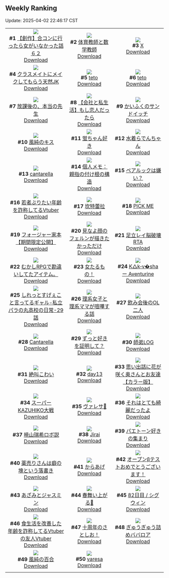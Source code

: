 ## Weekly Ranking
Update: 2025-04-02 22:46:17 CST

|      |      |      |
| :----: | :----: | :----: |
| ![](https://i.pixiv.re/c/240x480/img-master/img/2025/03/28/00/00/21/128674390_p0_master1200.jpg)<br>**#1** [【創作】合コンに行ったら女がいなかった話６２](https://www.pixiv.net/artworks/128674390)<br>[Download](https://i.pixiv.re/img-original/img/2025/03/28/00/00/21/128674390_p0.png) | ![](https://i.pixiv.re/c/240x480/img-master/img/2025/03/27/20/11/46/128665738_p0_master1200.jpg)<br>**#2** [体育教師と数学教師](https://www.pixiv.net/artworks/128665738)<br>[Download](https://i.pixiv.re/img-original/img/2025/03/27/20/11/46/128665738_p0.jpg) | ![](https://i.pixiv.re/c/240x480/img-master/img/2025/03/28/04/47/54/128680748_p0_master1200.jpg)<br>**#3** [X](https://www.pixiv.net/artworks/128680748)<br>[Download](https://i.pixiv.re/img-original/img/2025/03/28/04/47/54/128680748_p0.jpg) |
| ![](https://i.pixiv.re/c/240x480/img-master/img/2025/03/26/01/25/33/128610822_p0_master1200.jpg)<br>**#4** [クラスメイトにメイクしてもらう天然JK](https://www.pixiv.net/artworks/128610822)<br>[Download](https://i.pixiv.re/img-original/img/2025/03/26/01/25/33/128610822_p0.jpg) | ![](https://i.pixiv.re/c/240x480/img-master/img/2025/03/27/01/26/01/128644480_p0_master1200.jpg)<br>**#5** [teto](https://www.pixiv.net/artworks/128644480)<br>[Download](https://i.pixiv.re/img-original/img/2025/03/27/01/26/01/128644480_p0.jpg) | ![](https://i.pixiv.re/c/240x480/img-master/img/2025/03/27/01/10/21/128644068_p0_master1200.jpg)<br>**#6** [teto](https://www.pixiv.net/artworks/128644068)<br>[Download](https://i.pixiv.re/img-original/img/2025/03/27/01/10/21/128644068_p0.jpg) |
| ![](https://i.pixiv.re/c/240x480/img-master/img/2025/03/26/20/35/24/128633136_p0_master1200.jpg)<br>**#7** [放課後の、本当の先生](https://www.pixiv.net/artworks/128633136)<br>[Download](https://i.pixiv.re/img-original/img/2025/03/26/20/35/24/128633136_p0.jpg) | ![](https://i.pixiv.re/c/240x480/img-master/img/2025/03/28/12/00/12/128687081_p0_master1200.jpg)<br>**#8** [【会社と私生活】もし恋人だったら](https://www.pixiv.net/artworks/128687081)<br>[Download](https://i.pixiv.re/img-original/img/2025/03/28/12/00/12/128687081_p0.jpg) | ![](https://i.pixiv.re/c/240x480/img-master/img/2025/03/28/07/30/05/128682870_p0_master1200.jpg)<br>**#9** [かいふくのサンドイッチ](https://www.pixiv.net/artworks/128682870)<br>[Download](https://i.pixiv.re/img-original/img/2025/03/28/07/30/05/128682870_p0.jpg) |
| ![](https://i.pixiv.re/c/240x480/img-master/img/2025/03/27/00/00/08/128641333_p0_master1200.jpg)<br>**#10** [風純のキス](https://www.pixiv.net/artworks/128641333)<br>[Download](https://i.pixiv.re/img-original/img/2025/03/27/00/00/08/128641333_p0.png) | ![](https://i.pixiv.re/c/240x480/img-master/img/2025/03/26/00/00/17/128607583_p0_master1200.jpg)<br>**#11** [蛍ちゃん好き](https://www.pixiv.net/artworks/128607583)<br>[Download](https://i.pixiv.re/img-original/img/2025/03/26/00/00/17/128607583_p0.png) | ![](https://i.pixiv.re/c/240x480/img-master/img/2025/03/27/00/00/11/128641354_p0_master1200.jpg)<br>**#12** [水着らでんちゃん](https://www.pixiv.net/artworks/128641354)<br>[Download](https://i.pixiv.re/img-original/img/2025/03/27/00/00/11/128641354_p0.jpg) |
| ![](https://i.pixiv.re/c/240x480/img-master/img/2025/03/27/22/27/18/128670907_p0_master1200.jpg)<br>**#13** [cantarella](https://www.pixiv.net/artworks/128670907)<br>[Download](https://i.pixiv.re/img-original/img/2025/03/27/22/27/18/128670907_p0.png) | ![](https://i.pixiv.re/c/240x480/img-master/img/2025/03/27/06/00/08/128648522_p0_master1200.jpg)<br>**#14** [個人メモ：親指の付け根の構造](https://www.pixiv.net/artworks/128648522)<br>[Download](https://i.pixiv.re/img-original/img/2025/03/27/06/00/08/128648522_p0.jpg) | ![](https://i.pixiv.re/c/240x480/img-master/img/2025/03/26/17/00/09/128626424_p0_master1200.jpg)<br>**#15** [ペアルックは嫌い？](https://www.pixiv.net/artworks/128626424)<br>[Download](https://i.pixiv.re/img-original/img/2025/03/26/17/00/09/128626424_p0.jpg) |
| ![](https://i.pixiv.re/c/240x480/img-master/img/2025/03/27/21/09/25/128667840_p0_master1200.jpg)<br>**#16** [若者ぶりたい年齢を詐称してるVtuber](https://www.pixiv.net/artworks/128667840)<br>[Download](https://i.pixiv.re/img-original/img/2025/03/27/21/09/25/128667840_p0.png) | ![](https://i.pixiv.re/c/240x480/img-master/img/2025/03/27/14/30/48/128657161_p0_master1200.jpg)<br>**#17** [坎特蕾拉](https://www.pixiv.net/artworks/128657161)<br>[Download](https://i.pixiv.re/img-original/img/2025/03/27/14/30/48/128657161_p0.jpg) | ![](https://i.pixiv.re/c/240x480/img-master/img/2025/03/27/00/00/18/128641410_p0_master1200.jpg)<br>**#18** [PICK ME](https://www.pixiv.net/artworks/128641410)<br>[Download](https://i.pixiv.re/img-original/img/2025/03/27/00/00/18/128641410_p0.jpg) |
| ![](https://i.pixiv.re/c/240x480/img-master/img/2025/03/31/13/04/49/128631125_p0_master1200.jpg)<br>**#19** [フォージャー家本【期間限定公開】](https://www.pixiv.net/artworks/128631125)<br>[Download](https://i.pixiv.re/img-original/img/2025/03/31/13/04/49/128631125_p0.jpg) | ![](https://i.pixiv.re/c/240x480/img-master/img/2025/03/27/12/00/05/128654221_p0_master1200.jpg)<br>**#20** [見なよ顔のフェルンが描きたかっただけ](https://www.pixiv.net/artworks/128654221)<br>[Download](https://i.pixiv.re/img-original/img/2025/03/27/12/00/05/128654221_p0.png) | ![](https://i.pixiv.re/c/240x480/img-master/img/2025/03/26/18/32/05/128628996_p0_master1200.jpg)<br>**#21** [足立レイ脳破壊RTA](https://www.pixiv.net/artworks/128628996)<br>[Download](https://i.pixiv.re/img-original/img/2025/03/26/18/32/05/128628996_p0.jpg) |
| ![](https://i.pixiv.re/c/240x480/img-master/img/2025/03/27/19/44/16/128664479_p0_master1200.jpg)<br>**#22** [むかしRPGで勘違いしてたアイテム。](https://www.pixiv.net/artworks/128664479)<br>[Download](https://i.pixiv.re/img-original/img/2025/03/27/19/44/16/128664479_p0.jpg) | ![](https://i.pixiv.re/c/240x480/img-master/img/2025/03/27/00/00/23/128641440_p0_master1200.jpg)<br>**#23** [女たるもの！](https://www.pixiv.net/artworks/128641440)<br>[Download](https://i.pixiv.re/img-original/img/2025/03/27/00/00/23/128641440_p0.jpg) | ![](https://i.pixiv.re/c/240x480/img-master/img/2025/03/27/15/47/14/128658537_p0_master1200.jpg)<br>**#24** [K△k‐v�sha ー Aventurine](https://www.pixiv.net/artworks/128658537)<br>[Download](https://i.pixiv.re/img-original/img/2025/03/27/15/47/14/128658537_p0.png) |
| ![](https://i.pixiv.re/c/240x480/img-master/img/2025/03/27/00/01/48/128641637_p0_master1200.jpg)<br>**#25** [しれっとすげぇこと言ってるギャル-私立パラの丸高校の日常-29話](https://www.pixiv.net/artworks/128641637)<br>[Download](https://i.pixiv.re/img-original/img/2025/03/27/00/01/48/128641637_p0.jpg) | ![](https://i.pixiv.re/c/240x480/img-master/img/2025/03/27/18/52/40/128662977_p0_master1200.jpg)<br>**#26** [理系女子と理系ママが喧嘩する話](https://www.pixiv.net/artworks/128662977)<br>[Download](https://i.pixiv.re/img-original/img/2025/03/27/18/52/40/128662977_p0.jpg) | ![](https://i.pixiv.re/c/240x480/img-master/img/2025/03/28/20/35/44/128699706_p0_master1200.jpg)<br>**#27** [飲み会後のOL二人](https://www.pixiv.net/artworks/128699706)<br>[Download](https://i.pixiv.re/img-original/img/2025/03/28/20/35/44/128699706_p0.jpg) |
| ![](https://i.pixiv.re/c/240x480/img-master/img/2025/03/27/13/01/38/128655588_p0_master1200.jpg)<br>**#28** [Cantarella](https://www.pixiv.net/artworks/128655588)<br>[Download](https://i.pixiv.re/img-original/img/2025/03/27/13/01/38/128655588_p0.png) | ![](https://i.pixiv.re/c/240x480/img-master/img/2025/03/26/00/00/14/128607561_p0_master1200.jpg)<br>**#29** [ずっと好きを証明して？](https://www.pixiv.net/artworks/128607561)<br>[Download](https://i.pixiv.re/img-original/img/2025/03/26/00/00/14/128607561_p0.jpg) | ![](https://i.pixiv.re/c/240x480/img-master/img/2025/03/26/01/45/27/128611334_p0_master1200.jpg)<br>**#30** [師弟LOG](https://www.pixiv.net/artworks/128611334)<br>[Download](https://i.pixiv.re/img-original/img/2025/03/26/01/45/27/128611334_p0.png) |
| ![](https://i.pixiv.re/c/240x480/img-master/img/2025/03/27/01/06/01/128643965_p0_master1200.jpg)<br>**#31** [絶叫こわい](https://www.pixiv.net/artworks/128643965)<br>[Download](https://i.pixiv.re/img-original/img/2025/03/27/01/06/01/128643965_p0.jpg) | ![](https://i.pixiv.re/c/240x480/img-master/img/2025/03/27/18/14/56/128661995_p0_master1200.jpg)<br>**#32** [day13](https://www.pixiv.net/artworks/128661995)<br>[Download](https://i.pixiv.re/img-original/img/2025/03/27/18/14/56/128661995_p0.jpg) | ![](https://i.pixiv.re/c/240x480/img-master/img/2025/03/27/00/06/36/128641922_p0_master1200.jpg)<br>**#33** [思い出話に花が咲く奥さんとお友達【カラー版】](https://www.pixiv.net/artworks/128641922)<br>[Download](https://i.pixiv.re/img-original/img/2025/03/27/00/06/36/128641922_p0.jpg) |
| ![](https://i.pixiv.re/c/240x480/img-master/img/2025/03/26/14/59/12/128624007_p0_master1200.jpg)<br>**#34** [スーパーKAZUHIKO大戦](https://www.pixiv.net/artworks/128624007)<br>[Download](https://i.pixiv.re/img-original/img/2025/03/26/14/59/12/128624007_p0.jpg) | ![](https://i.pixiv.re/c/240x480/img-master/img/2025/03/26/12/24/29/128621187_p0_master1200.jpg)<br>**#35** [ヴァレサ🩷](https://www.pixiv.net/artworks/128621187)<br>[Download](https://i.pixiv.re/img-original/img/2025/03/26/12/24/29/128621187_p0.jpg) | ![](https://i.pixiv.re/c/240x480/img-master/img/2025/03/28/00/00/10/128674326_p0_master1200.jpg)<br>**#36** [それはとても綺麗だったよ](https://www.pixiv.net/artworks/128674326)<br>[Download](https://i.pixiv.re/img-original/img/2025/03/28/00/00/10/128674326_p0.jpg) |
| ![](https://i.pixiv.re/c/240x480/img-master/img/2025/03/27/22/13/15/128670363_p0_master1200.jpg)<br>**#37** [暁山瑞希ロボ説](https://www.pixiv.net/artworks/128670363)<br>[Download](https://i.pixiv.re/img-original/img/2025/03/27/22/13/15/128670363_p0.jpg) | ![](https://i.pixiv.re/c/240x480/img-master/img/2025/03/27/00/16/23/128642315_p0_master1200.jpg)<br>**#38** [Jirai](https://www.pixiv.net/artworks/128642315)<br>[Download](https://i.pixiv.re/img-original/img/2025/03/27/00/16/23/128642315_p0.png) | ![](https://i.pixiv.re/c/240x480/img-master/img/2025/03/27/00/45/10/128643302_p0_master1200.jpg)<br>**#39** [パエトーン好きの集まり](https://www.pixiv.net/artworks/128643302)<br>[Download](https://i.pixiv.re/img-original/img/2025/03/27/00/45/10/128643302_p0.jpg) |
| ![](https://i.pixiv.re/c/240x480/img-master/img/2025/03/26/00/05/06/128608052_p0_master1200.jpg)<br>**#40** [薬売りさんは癖の塊という落書き](https://www.pixiv.net/artworks/128608052)<br>[Download](https://i.pixiv.re/img-original/img/2025/03/26/00/05/06/128608052_p0.jpg) | ![](https://i.pixiv.re/c/240x480/img-master/img/2025/03/27/12/29/30/128654896_p0_master1200.jpg)<br>**#41** [からあげ](https://www.pixiv.net/artworks/128654896)<br>[Download](https://i.pixiv.re/img-original/img/2025/03/27/12/29/30/128654896_p0.png) | ![](https://i.pixiv.re/c/240x480/img-master/img/2025/03/27/00/00/13/128641378_p0_master1200.jpg)<br>**#42** [オープンβテストおめでとうございます！](https://www.pixiv.net/artworks/128641378)<br>[Download](https://i.pixiv.re/img-original/img/2025/03/27/00/00/13/128641378_p0.png) |
| ![](https://i.pixiv.re/c/240x480/img-master/img/2025/03/27/07/48/08/128650126_p0_master1200.jpg)<br>**#43** [あざみとジャスミン](https://www.pixiv.net/artworks/128650126)<br>[Download](https://i.pixiv.re/img-original/img/2025/03/27/07/48/08/128650126_p0.jpg) | ![](https://i.pixiv.re/c/240x480/img-master/img/2025/03/27/20/32/52/128666454_p0_master1200.jpg)<br>**#44** [春舞い上がる🌸](https://www.pixiv.net/artworks/128666454)<br>[Download](https://i.pixiv.re/img-original/img/2025/03/27/20/32/52/128666454_p0.jpg) | ![](https://i.pixiv.re/c/240x480/img-master/img/2025/03/27/23/58/48/128674200_p0_master1200.jpg)<br>**#45** [82日目 / シグウィン](https://www.pixiv.net/artworks/128674200)<br>[Download](https://i.pixiv.re/img-original/img/2025/03/27/23/58/48/128674200_p0.jpg) |
| ![](https://i.pixiv.re/c/240x480/img-master/img/2025/03/26/21/05/13/128634316_p0_master1200.jpg)<br>**#46** [食生活を改善した年齢を詐称してるVtuberの友人Vtuber](https://www.pixiv.net/artworks/128634316)<br>[Download](https://i.pixiv.re/img-original/img/2025/03/26/21/05/13/128634316_p0.png) | ![](https://i.pixiv.re/c/240x480/img-master/img/2025/03/27/15/46/19/128657700_p0_master1200.jpg)<br>**#47** [十周年のさとしお！](https://www.pixiv.net/artworks/128657700)<br>[Download](https://i.pixiv.re/img-original/img/2025/03/27/15/46/19/128657700_p0.png) | ![](https://i.pixiv.re/c/240x480/img-master/img/2025/03/28/20/30/03/128699505_p0_master1200.jpg)<br>**#48** [ぎゅうぎゅう詰めババロア](https://www.pixiv.net/artworks/128699505)<br>[Download](https://i.pixiv.re/img-original/img/2025/03/28/20/30/03/128699505_p0.png) |
| ![](https://i.pixiv.re/c/240x480/img-master/img/2025/03/28/00/00/12/128674337_p0_master1200.jpg)<br>**#49** [風純の百合](https://www.pixiv.net/artworks/128674337)<br>[Download](https://i.pixiv.re/img-original/img/2025/03/28/00/00/12/128674337_p0.jpg) | ![](https://i.pixiv.re/c/240x480/img-master/img/2025/03/27/00/00/28/128641460_p0_master1200.jpg)<br>**#50** [varesa](https://www.pixiv.net/artworks/128641460)<br>[Download](https://i.pixiv.re/img-original/img/2025/03/27/00/00/28/128641460_p0.jpg) |
|      |

